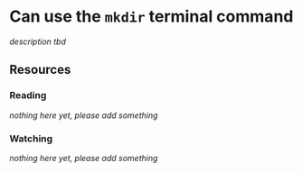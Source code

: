 # Can use the `mkdir` terminal command
_description tbd_
## Resources
### Reading
_nothing here yet, please add something_
### Watching
_nothing here yet, please add something_
